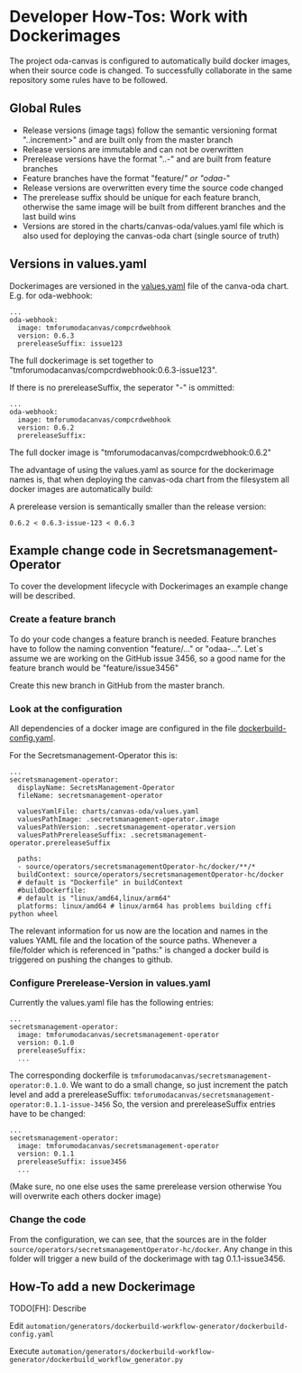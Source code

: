 # Developer How-Tos: Work with Dockerimages

The project oda-canvas is configured to automatically build docker images, when their source code is changed.
To successfully collaborate in the same repository some rules have to be followed.

## Global Rules

* Release versions (image tags) follow the semantic versioning format "<major>.<minor>.increment>" and are built only from the master branch
* Release versions are immutable and can not be overwritten 
* Prerelease versions have the format "<major>.<minor>.<increment>-<prerelease-suffix>" and are built from feature branches
* Feature branches have the format "feature/*" or "odaa-*"
* Release versions are overwritten every time the source code changed
* The prerelease suffix should be unique for each feature branch, otherwise the same image will be built from different branches and the last build wins
* Versions are stored in the charts/canvas-oda/values.yaml file which is also used for deploying the canvas-oda chart (single source of truth)

## Versions in values.yaml

Dockerimages are versioned in the [values.yaml](charts/canvas-oda/values.yaml) file of the canva-oda chart. 
E.g. for oda-webhook:

```
...
oda-webhook:
  image: tmforumodacanvas/compcrdwebhook
  version: 0.6.3
  prereleaseSuffix: issue123
```

The full dockerimage is set together to "tmforumodacanvas/compcrdwebhook:0.6.3-issue123".

If there is no prereleaseSuffix, the seperator "-" is ommitted: 

```
...
oda-webhook:
  image: tmforumodacanvas/compcrdwebhook
  version: 0.6.2
  prereleaseSuffix:
```

The full docker image is "tmforumodacanvas/compcrdwebhook:0.6.2"

The advantage of using the values.yaml as source for the dockerimage names is,
that when deploying the canvas-oda chart from the filesystem all docker images are automatically build:

A prerelease version is semantically smaller than the release version:

```
0.6.2 < 0.6.3-issue-123 < 0.6.3
```


## Example change code in Secretsmanagement-Operator

To cover the development lifecycle with Dockerimages an example change will be described.

### Create a feature branch 

To do your code changes a feature branch is needed.
Feature branches have to follow the naming convention "feature/..." or "odaa-...".
Let´s assume we are working on the GitHub issue 3456, 
so a good name for the feature branch would be "feature/issue3456"

Create this new branch in GitHub from the master branch.


### Look at the configuration

All dependencies of a docker image are configured in the file [dockerbuild-config.yaml](automation/generators/dockerbuild-workflow-generator/dockerbuild-config.yaml).

For the Secretsmanagement-Operator this is:

```
...
secretsmanagement-operator:  
  displayName: SecretsManagement-Operator
  fileName: secretsmanagement-operator

  valuesYamlFile: charts/canvas-oda/values.yaml
  valuesPathImage: .secretsmanagement-operator.image
  valuesPathVersion: .secretsmanagement-operator.version
  valuesPathPrereleaseSuffix: .secretsmanagement-operator.prereleaseSuffix

  paths:
  - source/operators/secretsmanagementOperator-hc/docker/**/*
  buildContext: source/operators/secretsmanagementOperator-hc/docker
  # default is "Dockerfile" in buildContext
  #buildDockerfile:
  # default is "linux/amd64,linux/arm64"
  platforms: linux/amd64 # linux/arm64 has problems building cffi python wheel
```

The relevant information for us now are the location and names in the values YAML file and the location of the source paths.
Whenever a file/folder which is referenced in "paths:" is changed a docker build is triggered on pushing the changes to github.


### Configure Prerelease-Version in values.yaml

Currently the values.yaml file has the following entries:

```
...
secretsmanagement-operator:
  image: tmforumodacanvas/secretsmanagement-operator
  version: 0.1.0
  prereleaseSuffix:
  ...
```

The corresponding dockerfile is `tmforumodacanvas/secretsmanagement-operator:0.1.0`.
We want to do a small change, so just increment the patch level and add a prereleaseSuffix: `tmforumodacanvas/secretsmanagement-operator:0.1.1-issue-3456`
So, the version and prereleaseSuffix entries have to be changed:

```
...
secretsmanagement-operator:
  image: tmforumodacanvas/secretsmanagement-operator
  version: 0.1.1
  prereleaseSuffix: issue3456
  ...
```

(Make sure, no one else uses the same prerelease version otherwise You will overwrite each others docker image)


### Change the code

From the configuration, we can see, that the sources are in the folder `source/operators/secretsmanagementOperator-hc/docker`.
Any change in this folder will trigger a new build of the dockerimage with tag 0.1.1-issue3456.







## How-To add a new Dockerimage

TODO[FH]: Describe

Edit `automation/generators/dockerbuild-workflow-generator/dockerbuild-config.yaml`

Execute `automation/generators/dockerbuild-workflow-generator/dockerbuild_workflow_generator.py`


